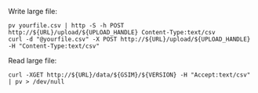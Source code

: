 Write large file: 

```
pv yourfile.csv | http -S -h POST http://${URL}/upload/${UPLOAD_HANDLE} Content-Type:text/csv
curl -d "@yourfile.csv" -X POST http://${URL}/upload/${UPLOAD_HANDLE} -H "Content-Type:text/csv"
```

Read large file:

```
curl -XGET http://${URL}/data/${GSIM}/${VERSION} -H "Accept:text/csv" | pv > /dev/null
```